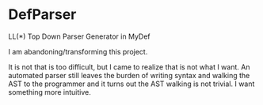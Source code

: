 # DefParser
LL(*) Top Down Parser Generator in MyDef

I am abandoning/transforming this project. 

It is not that is too difficult, but I came to realize that is not what I want. An automated parser still leaves the burden of writing syntax and walking the AST to the programmer and it turns out the AST walking is not trivial. 
I want something more intuitive.
